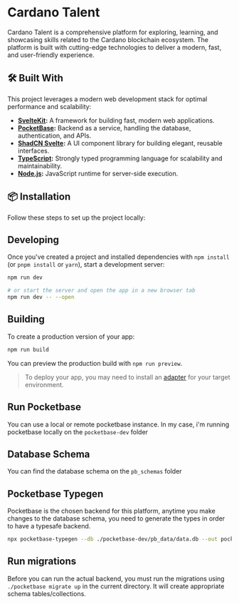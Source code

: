 # Cardano Talent

Cardano Talent is a comprehensive platform for exploring, learning, and showcasing skills related to the Cardano blockchain ecosystem. The platform is built with cutting-edge technologies to deliver a modern, fast, and user-friendly experience.

## 🛠️ Built With

This project leverages a modern web development stack for optimal performance and scalability:

- **[SvelteKit](https://kit.svelte.dev/):** A framework for building fast, modern web applications.
- **[PocketBase](https://pocketbase.io/):** Backend as a service, handling the database, authentication, and APIs.
- **[ShadCN Svelte](https://www.shadcn-svelte.com/):** A UI component library for building elegant, reusable interfaces.
- **[TypeScript](https://www.typescriptlang.org/):** Strongly typed programming language for scalability and maintainability.
- **[Node.js](https://nodejs.org/):** JavaScript runtime for server-side execution.

## 📦 Installation

Follow these steps to set up the project locally:

## Developing

Once you've created a project and installed dependencies with `npm install` (or `pnpm install` or `yarn`), start a development server:

```bash
npm run dev

# or start the server and open the app in a new browser tab
npm run dev -- --open
```

## Building

To create a production version of your app:

```bash
npm run build
```

You can preview the production build with `npm run preview`.

> To deploy your app, you may need to install an [adapter](https://kit.svelte.dev/docs/adapters) for your target environment.

## Run Pocketbase

You can use a local or remote pocketbase instance. In my case, i'm running pocketbase locally on the `pocketbase-dev` folder

## Database Schema

You can find the database schema on the `pb_schemas` folder

## Pocketbase Typegen

Pocketbase is the chosen backend for this platform, anytime you make changes to the database schema, you need to generate the types in order to have a typesafe backend.

```bash
npx pocketbase-typegen --db ./pocketbase-dev/pb_data/data.db --out pocketbase-types.ts
```

## Run migrations

Before you can run the actual backend, you must run the migrations using `./pocketbase migrate up` in the current directory. It will create appropriate schema tables/collections.
